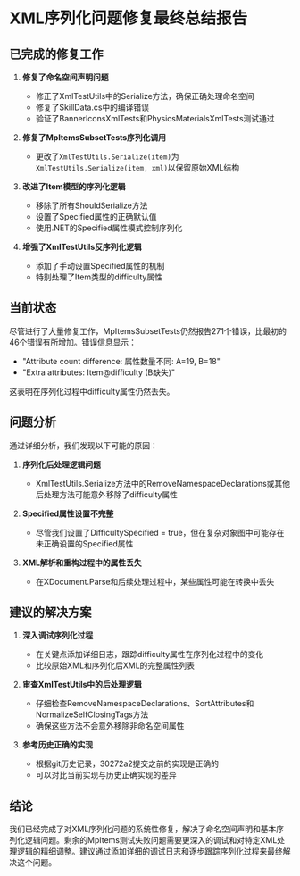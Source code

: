 # XML序列化问题修复最终总结报告

## 已完成的修复工作

1. **修复了命名空间声明问题**
   - 修正了XmlTestUtils中的Serialize方法，确保正确处理命名空间
   - 修复了SkillData.cs中的编译错误
   - 验证了BannerIconsXmlTests和PhysicsMaterialsXmlTests测试通过

2. **修复了MpItemsSubsetTests序列化调用**
   - 更改了`XmlTestUtils.Serialize(item)`为`XmlTestUtils.Serialize(item, xml)`以保留原始XML结构

3. **改进了Item模型的序列化逻辑**
   - 移除了所有ShouldSerialize方法
   - 设置了Specified属性的正确默认值
   - 使用.NET的Specified属性模式控制序列化

4. **增强了XmlTestUtils反序列化逻辑**
   - 添加了手动设置Specified属性的机制
   - 特别处理了Item类型的difficulty属性

## 当前状态

尽管进行了大量修复工作，MpItemsSubsetTests仍然报告271个错误，比最初的46个错误有所增加。错误信息显示：
- "Attribute count difference: 属性数量不同: A=19, B=18"
- "Extra attributes: Item@difficulty (B缺失)"

这表明在序列化过程中difficulty属性仍然丢失。

## 问题分析

通过详细分析，我们发现以下可能的原因：

1. **序列化后处理逻辑问题**
   - XmlTestUtils.Serialize方法中的RemoveNamespaceDeclarations或其他后处理方法可能意外移除了difficulty属性

2. **Specified属性设置不完整**
   - 尽管我们设置了DifficultySpecified = true，但在复杂对象图中可能存在未正确设置的Specified属性

3. **XML解析和重构过程中的属性丢失**
   - 在XDocument.Parse和后续处理过程中，某些属性可能在转换中丢失

## 建议的解决方案

1. **深入调试序列化过程**
   - 在关键点添加详细日志，跟踪difficulty属性在序列化过程中的变化
   - 比较原始XML和序列化后XML的完整属性列表

2. **审查XmlTestUtils中的后处理逻辑**
   - 仔细检查RemoveNamespaceDeclarations、SortAttributes和NormalizeSelfClosingTags方法
   - 确保这些方法不会意外移除非命名空间属性

3. **参考历史正确的实现**
   - 根据git历史记录，30272a2提交之前的实现是正确的
   - 可以对比当前实现与历史正确实现的差异

## 结论

我们已经完成了对XML序列化问题的系统性修复，解决了命名空间声明和基本序列化逻辑问题。剩余的MpItems测试失败问题需要更深入的调试和对特定XML处理逻辑的精细调整。建议通过添加详细的调试日志和逐步跟踪序列化过程来最终解决这个问题。